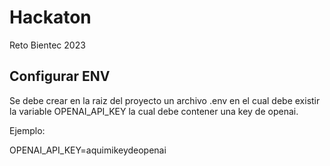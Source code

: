 # Hackaton
Reto Bientec 2023


## Configurar ENV

Se debe crear en la raiz del proyecto un archivo .env en el cual debe existir la variable OPENAI_API_KEY la cual debe contener una key de openai.

Ejemplo:

OPENAI_API_KEY=aquimikeydeopenai